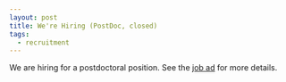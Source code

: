 ```yaml
---
layout: post
title: We're Hiring (PostDoc, closed)
tags:
  - recruitment
---
```

We are hiring for a postdoctoral position. See the [job ad] for more details.

[job ad]: https://crick.wd3.myworkdayjobs.com/External/job/London/Postdoctoral-Fellow_R1337-1
